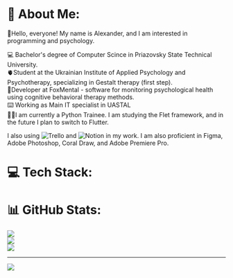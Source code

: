 # 💫 About Me:
🫡Hello, everyone!
My name is Alexander, and I am interested in programming and psychology.

💻 Bachelor's degree of Computer Scince in Priazovsky State Technical University.<br>
🫀Student at the Ukrainian Institute of Applied Psychology and Psychotherapy, specializing in Gestalt therapy (first step).<br>
🧠Developer at FoxMental -  software for monitoring psychological health using cognitive behavioral therapy methods.<br>
⌨️ Working as Main IT specialist in UASTAL<br>
🐍📲I am currently a Python Trainee. I am studying the Flet framework, and in the future I plan to switch to Flutter.<br>

I also using ![Trello](https://img.shields.io/badge/Trello-%23026AA7.svg?style=for-the-badge&logo=Trello&logoColor=white) and ![Notion](https://img.shields.io/badge/Notion-%23000000.svg?style=for-the-badge&logo=notion&logoColor=white) in my work. I am also proficient in Figma, Adobe Photoshop, Coral Draw, and Adobe Premiere Pro.


# 💻 Tech Stack:

# 📊 GitHub Stats:
![](https://github-readme-stats.vercel.app/api?username=kiordev&theme=blueberry&hide_border=false&include_all_commits=true&count_private=true)<br/>
![](https://github-readme-streak-stats.herokuapp.com/?user=kiordev&theme=blueberry&hide_border=false)<br/>
![](https://github-readme-stats.vercel.app/api/top-langs/?username=kiordev&theme=blueberry&hide_border=false&include_all_commits=true&count_private=true&layout=compact)

---
[![](https://visitcount.itsvg.in/api?id=kiordev&icon=0&color=0)](https://visitcount.itsvg.in)

<!-- Proudly created with GPRM ( https://gprm.itsvg.in ) -->
